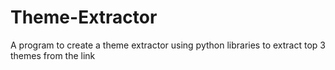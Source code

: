 # Theme-Extractor
A program to create a theme extractor using python libraries to extract top 3 themes from the link
